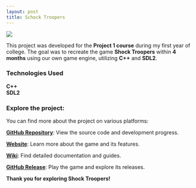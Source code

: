 ```yaml
---
layout: post
title: Schock Troopers
---
```


<link rel="stylesheet" type='text/css' href="https://cdn.jsdelivr.net/gh/devicons/devicon@latest/devicon.min.css" /> 

![](https://very-serious-games.github.io/Project1-Shock-Troopers/img/shock_troopers.jpg)

<p>This project was developed for the <b>Project 1 course</b> during my first year of college. The goal was to recreate the game <b>Shock Troopers</b> within <b>4 months</b> using our own game engine, utilizing <b>C++</b> and <b>SDL2</b>.</p>

<div class="skills-section">
  <h3>Technologies Used</h3>
  <div class="skills">
    <div class="skill">
      <i class="devicon-cplusplus-plain colored"></i>
      <span><b>C++</b></span>
    </div>
    <div class="skill">
      <i class="devicon-sdl-plain colored"></i>
      <span><b>SDL2</b></span>
    </div>
  </div>
</div>

<h3>Explore the project:</h3>

<p>You can find more about the project on various platforms:</p>
<p><a href="https://github.com/Very-Serious-Games/Project1-Shock-Troopers"><b>GitHub Repository</b></a>: View the source code and development progress.</p>
<p><a href="https://very-serious-games.github.io/Project1-Shock-Troopers/"><b>Website</b></a>: Learn more about the game and its features.</p>
<p><a href="https://github.com/Very-Serious-Games/Project1-Shock-Troopers/wiki"><b>Wiki</b></a>: Find detailed documentation and guides.</p>
<p><a href="https://github.com/Very-Serious-Games/Project1-Shock-Troopers/releases/tag/Release"><b>GitHub Release</b></a>: Play the game and explore its releases.</p>

<p><b>Thank you for exploring Shock Troopers!</b></p>
